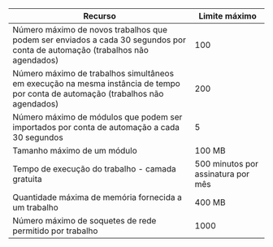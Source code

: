| Recurso | Limite máximo |
| --- | --- |
| Número máximo de novos trabalhos que podem ser enviados a cada 30 segundos por conta de automação (trabalhos não agendados) |100 |
| Número máximo de trabalhos simultâneos em execução na mesma instância de tempo por conta de automação (trabalhos não agendados) |200 |
| Número máximo de módulos que podem ser importados por conta de automação a cada 30 segundos |5 |
| Tamanho máximo de um módulo |100 MB |
| Tempo de execução do trabalho - camada gratuita |500 minutos por assinatura por mês |
| Quantidade máxima de memória fornecida a um trabalho |400 MB |
| Número máximo de soquetes de rede permitido por trabalho |1000 |

<!---HONumber=AcomDC_0803_2016-->